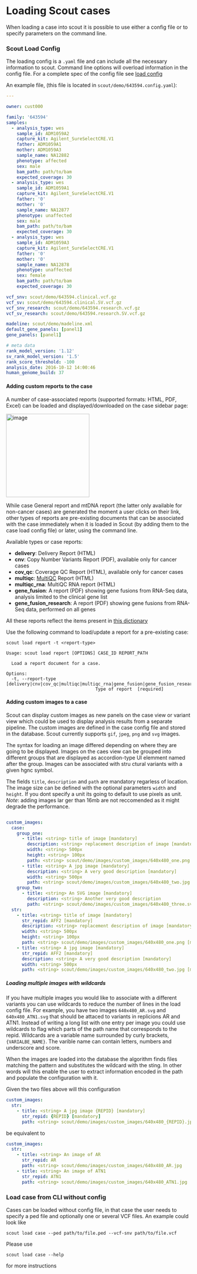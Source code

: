 # Loading Scout cases

When loading a case into scout it is possible to use either a config file or to specify parameters on the command line.

### Scout Load Config

The loading config is a `.yaml` file and can include all the necessary information to scout. Command line options will overload information in the config file. For a complete spec of the config file see [load config](load-config.md)

An example file, (this file is located in `scout/demo/643594.config.yaml`):

```yaml
---

owner: cust000

family: '643594'
samples:
  - analysis_type: wes
    sample_id: ADM1059A2
    capture_kit: Agilent_SureSelectCRE.V1
    father: ADM1059A1
    mother: ADM1059A3
    sample_name: NA12882
    phenotype: affected
    sex: male
    bam_path: path/to/bam
    expected_coverage: 30
  - analysis_type: wes
    sample_id: ADM1059A1
    capture_kit: Agilent_SureSelectCRE.V1
    father: '0'
    mother: '0'
    sample_name: NA12877
    phenotype: unaffected
    sex: male
    bam_path: path/to/bam
    expected_coverage: 30
  - analysis_type: wes
    sample_id: ADM1059A3
    capture_kit: Agilent_SureSelectCRE.V1
    father: '0'
    mother: '0'
    sample_name: NA12878
    phenotype: unaffected
    sex: female
    bam_path: path/to/bam
    expected_coverage: 30

vcf_snv: scout/demo/643594.clinical.vcf.gz
vcf_sv: scout/demo/643594.clinical.SV.vcf.gz
vcf_snv_research: scout/demo/643594.research.vcf.gz
vcf_sv_research: scout/demo/643594.research.SV.vcf.gz

madeline: scout/demo/madeline.xml
default_gene_panels: [panel1]
gene_panels: [panel1]

# meta data
rank_model_version: '1.12'
sv_rank_model_version: '1.5'
rank_score_threshold: -100
analysis_date: 2016-10-12 14:00:46
human_genome_build: 37

```

#### Adding custom reports to the case
A number of case-associated reports (supported formats: HTML, PDF, Excel) can be loaded and displayed/downloaded on the case sidebar page:

<img width="227" alt="image" src="https://user-images.githubusercontent.com/28093618/201290117-33b1ea53-eb8e-4e80-a5df-edba8b6595fe.png">

While case General report and mtDNA report (the latter only available for non-cancer cases) are generated the moment a user clicks on their link, other types of reports are pre-existing documents that can be associated with the case immediately when it is loaded in Scout (by adding them to the case load config file) or later, using the command line.

Available types or case reports:
- **delivery**: Delivery Report (HTML)
- **cnv**: Copy Number Variants Report (PDF), available only for cancer cases
- **cov_qc**: Coverage QC Report (HTML), available only for cancer cases
- **multiqc**: [MultiQC](https://multiqc.info/) Report (HTML)
- **multiqc_rna**: MultiQC RNA report (HTML)
- **gene_fusion**: A report (PDF) showing gene fusions from RNA-Seq data, analysis limited to the clinical gene list
- **gene_fusion_research**: A report (PDF) showing gene fusions from RNA-Seq data, performed on all genes

All these reports reflect the items present in [this dictionary](https://github.com/Clinical-Genomics/scout/blob/a494edd64090fd4f613c72308ff5623442792af1/scout/constants/case_tags.py#L4)

Use the following command to load/update a report for a pre-existing case:

```
scout load report -t <report-type>

Usage: scout load report [OPTIONS] CASE_ID REPORT_PATH

  Load a report document for a case.

Options:
  -t, --report-type [delivery|cnv|cov_qc|multiqc|multiqc_rna|gene_fusion|gene_fusion_research]
                                  Type of report  [required]

```

#### Adding custom images to a case

Scout can display custom images as new panels on the case view or variant view which could be used to display analysis results from a separate pipeline. The custom images are defined in the case config file and stored in the database. Scout currently supports     `gif`, `jpeg`, `png` and `svg` images.

The syntax for loading an image differed depending on where they are going to be displayed. Images on the caes view can be grouped into different groups that are displayed as accordion-type UI elemment named after the group. Images can be associated with stru    ctural variants with a given hgnc symbol.

The fields `title`, `description` and `path` are mandatory regarless of location. The image size can be defined with the optional parameters `width` and `height`. If you dont specify a unit its going to default to use pixels as unit. *Note*: adding images lar    ger than 16mb are not reccomended as it might degrade the performance.

``` yaml

custom_images:
  case:
    group_one:
      - title: <string> title of image [mandatory]
        description: <string> replacement description of image [mandatory]
        width: <string> 500px
        height: <string> 100px
        path: <string> scout/demo/images/custom_images/640x480_one.png [mandatory]
      - title: <string> A jpg image [mandatory]
        description: <string> A very good description [mandatory]
        width: <string> 500px
        path: <string> scout/demo/images/custom_images/640x480_two.jpg [mandatory]
    group_two:
      - title: <string> An SVG image [mandatory]
        description: <string> Another very good description
        path: <string> scout/demo/images/custom_images/640x480_three.svg [mandatory]
  str:
    - title: <string> title of image [mandatory]
      str_repid: AFF2 [mandatory]
      description: <string> replacement description of image [mandatory]
      width: <string> 500px
      height: <string> 100px
      path: <string> scout/demo/images/custom_images/640x480_one.png [mandatory]
    - title: <string> A jpg image [mandatory]
      str_repid: AFF2 [mandatory]
      description: <string> A very good description [mandatory]
      width: <string> 500px
      path: <string> scout/demo/images/custom_images/640x480_two.jpg [mandatory]

```

##### Loading multiple images with wildcards

If you have multiple images you would like to associate with a different variants you can use wildcards to reduce the number of lines in the load config file. For example, you have two images `640x480_AR.svg` and `640x480_ATN1.svg` that should be attaced to variants in replicions AR and ATN1. Instead of writing a long list with one entry per image you could use wildcards to flag which parts of the path name that corresponds to the repid. Wildcards are a variable name surrounded by curly brackets, `{VARIALBE_NAME}`. The varible name can contain letters, numbers and underscore and score.

When the images are loaded into the database the algorithm finds files matching the pattern and substitutes the wildcard with the sting. In other words will this enable the user to extract information encoded in the path and populate the configuration with it.

Given the two files above will this configuration

``` yaml
custom_images:
  str:
    - title: <string> A jpg image {REPID} [mandatory]
      str_repid: {REPID} [mandatory]
      path: <string> scout/demo/images/custom_images/640x480_{REPID}.jpg [mandatory]
```

be equivalent to

``` yaml
custom_images:
  str:
    - title: <string> An image of AR
      str_repid: AR
      path: <string> scout/demo/images/custom_images/640x480_AR.jpg
    - title: <string> An image of ATN1
      str_repid: ATN1
      path: <string> scout/demo/images/custom_images/640x480_ATN1.jpg
```


### Load case from CLI without config

Cases can be loaded without config file, in that case the user needs to specify a ped file and optionally one or several VCF files. An example could look like

```
scout load case --ped path/to/file.ped --vcf-snv path/to/file.vcf
```

Please use

```
scout load case --help
```

for more instructions
